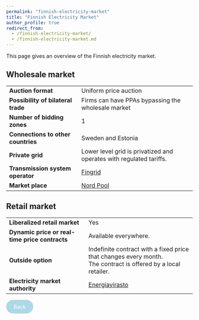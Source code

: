 ```yaml
---
permalink: "finnish-electricity-market"
title: "Finnish Electricity Market"
author_profile: true
redirect_from: 
  - /finnish-electricity-market/
  - /finnish-electricity-market.md
---
```


This page gives an overview of the Finnish electricity market.

## Wholesale market

<table>
  <tr>
    <td><strong>Auction format</strong></td>
    <td>Uniform price auction</td>
  </tr>
  <tr>
    <td><strong>Possibility of bilateral trade</strong></td>
    <td>Firms can have PPAs bypassing the wholesale market</td>
  </tr>
  <tr>
    <td><strong>Number of bidding zones</strong></td>
    <td>1</td>
  </tr>
  <tr>
    <td><strong>Connections to other countries</strong></td>
    <td>Sweden and Estonia</td>
  </tr>
  <tr>
    <td><strong>Private grid</strong></td>
    <td>Lower level grid is privatized and operates with regulated tariffs.</td>
  </tr>
  <tr>
    <td><strong>Transmission system operator</strong></td>
    <td><a href="https://www.fingrid.fi/en/">Fingrid</a></td>
  </tr>
  <tr>
    <td><strong>Market place</strong></td>
    <td><a href="https://data.nordpoolgroup.com/auction/day-ahead/prices?deliveryDate=latest&currency=EUR&aggregation=DeliveryPeriod&deliveryAreas=AT">Nord Pool</a></td>
  </tr>
</table>

## Retail market

<table>
  <tr>
    <td><strong>Liberalized retail market</strong></td>
    <td>Yes</td>
  </tr>
  <tr>
    <td><strong>Dynamic price or real-time price contracts</strong></td>
    <td>Available everywhere.</td>
  </tr>
  <tr>
    <td><strong>Outside option</strong></td>
    <td>Indefinite contract with a fixed price that changes every month.<br>The contract is offered by a local retailer.</td>
  </tr>
  <tr>
    <td><strong>Electricity market authority</strong></td>
    <td><a href="https://energiavirasto.fi/en/frontpage">Energiavirasto</a></td>
  </tr>
</table>

<a href="../eur-elec-markets/" style="display: inline-block; padding: 10px 20px; background-color: lightblue; color: white; text-decoration: none; border-radius: 25px;">Back</a>

